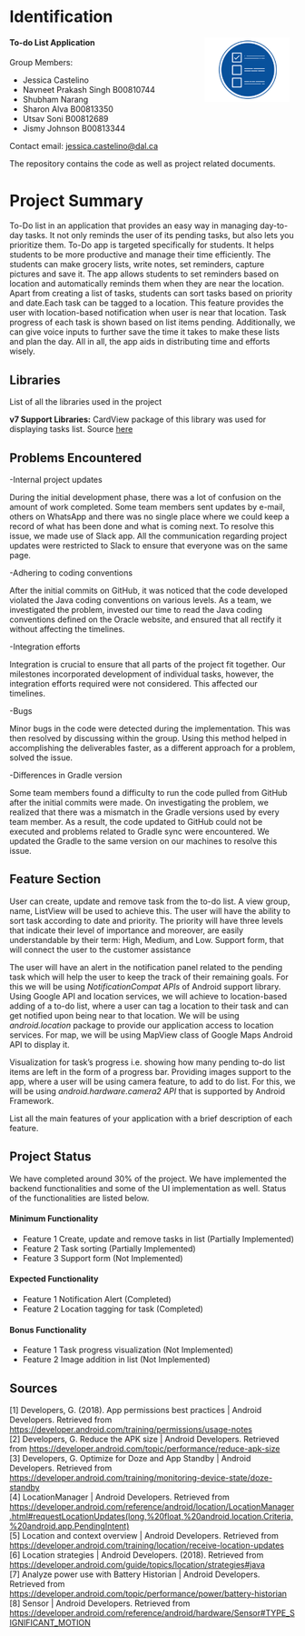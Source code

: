 # Identification
#### To-do List Application <img align="right" src="/ProjectDocumentation/LogoDesignFiles/todo.png" alt="Logo Icon"  width="150" height="113" style="float: right; margin-right: 10px;" />

Group Members: 

- Jessica Castelino 	
- Navneet Prakash Singh B00810744	
- Shubham Narang
- Sharon Alva        B00813350 	
- Utsav Soni         B00812689
- Jismy Johnson      B00813344

Contact email: jessica.castelino@dal.ca

The repository contains the code as well as project related documents.  


# Project Summary
To-Do list in an application that provides an easy way in managing day-to-day tasks. It not only reminds the user of its pending tasks, but also lets you prioritize them. To-Do app is targeted specifically for students. It helps students to be more productive and manage their time efficiently. The students can make grocery lists, write notes, set reminders, capture pictures and save it. The app allows students to set reminders based on location and automatically reminds them when they are near the location. Apart from creating a list of tasks, students can sort tasks based on priority and date.Each task can be tagged to a location. This feature provides the user with location-based notification when user is near that location. Task progress of each task is shown based on list items pending. Additionally, we can give voice inputs to further save the time it takes to make these lists and plan the day. All in all, the app aids in distributing time and efforts wisely.


## Libraries
List of all the libraries used in the project

**v7 Support Libraries:** CardView package of this library was used for displaying tasks list. Source [here](https://developer.android.com/topic/libraries/support-library/packages)


## Problems Encountered

-Internal project updates 

During the initial development phase, there was a lot of confusion on the amount of work completed. Some team members sent updates by e-mail, others on WhatsApp and there was no single place where we could keep a record of what has been done and what is coming next. To resolve this issue, we made use of Slack app. All the communication regarding project updates were restricted to Slack to ensure that everyone was on the same page. 

-Adhering to coding conventions 

After the initial commits on GitHub, it was noticed that the code developed violated the Java coding conventions on various levels. As a team, we investigated the problem, invested our time to read the Java coding conventions defined on the Oracle website, and ensured that all rectify it without affecting the timelines.  

-Integration efforts 

Integration is crucial to ensure that all parts of the project fit together. Our milestones incorporated development of individual tasks, however, the integration efforts required were not considered. This affected our timelines.  

-Bugs 

Minor bugs in the code were detected during the implementation. This was then resolved by discussing within the group. Using this method helped in accomplishing the deliverables faster, as a different approach for a problem, solved the issue. 

-Differences in Gradle version 

Some team members found a difficulty to run the code pulled from GitHub after the initial commits were made. On investigating the problem, we realized that there was a mismatch in the Gradle versions used by every team member. As a result, the code updated to GitHub could not be executed and problems related to Gradle sync were encountered. We updated the Gradle to the same version on our machines to resolve this issue. 

## Feature Section

User can create, update and remove task from the to-do list. A view group, name, ListView will be used to achieve this. The user will have the ability to sort task according to date and priority. The priority will have three levels that indicate their level of importance and moreover, are easily understandable by their term: High, Medium, and Low. Support form, that will connect the user to the customer assistance

The user will have an alert in the notification panel related to the pending task which will help the user to keep the track of their remaining goals. For this we will be using _NotificationCompat APIs_ of Android support library. Using Google API and location services, we will achieve to location-based adding of a to-do list, where a user can tag a location to their task and can get notified upon being near to that location. We will be using _android.location_ package to provide our application access to location services. For map, we will be using MapView class of Google Maps Android API to display it. 

Visualization for task’s progress i.e. showing how many pending to-do list items are left in the form of a progress bar. Providing images support to the app, where a user will be using camera feature, to add to do list. For this, we will be using _android.hardware.camera2 API_ that is supported by Android Framework.

List all the main features of your application with a brief description of each feature.

## Project Status
We have completed around 30% of the project. We have implemented the backend functionalities and some of the UI implementation as well. Status of the functionalities are listed below.

#### Minimum Functionality
- Feature 1 Create, update and remove tasks in list (Partially Implemented)
- Feature 2 Task sorting (Partially Implemented)
- Feature 3 Support form (Not Implemented)

#### Expected Functionality
- Feature 1 Notification Alert (Completed)
- Feature 2 Location tagging for task (Completed)

#### Bonus Functionality
- Feature 1 Task progress visualization (Not Implemented)
- Feature 2 Image addition in list (Not Implemented)

## Sources
[1] Developers, G. (2018). App permissions best practices | Android Developers. Retrieved from https://developer.android.com/training/permissions/usage-notes<br/>
[2] Developers, G. Reduce the APK size | Android Developers. Retrieved from https://developer.android.com/topic/performance/reduce-apk-size <br/>
[3] Developers, G. Optimize for Doze and App Standby | Android Developers. Retrieved from https://developer.android.com/training/monitoring-device-state/doze-standby <br/>
[4] LocationManager  |  Android Developers. Retrieved from https://developer.android.com/reference/android/location/LocationManager.html#requestLocationUpdates(long,%20float,%20android.location.Criteria,%20android.app.PendingIntent) <br/>
[5] Location and context overview  |  Android Developers. Retrieved from https://developer.android.com/training/location/receive-location-updates <br/>
[6] Location strategies  |  Android Developers. (2018). Retrieved from https://developer.android.com/guide/topics/location/strategies#java <br/>
[7] Analyze power use with Battery Historian  |  Android Developers. Retrieved from https://developer.android.com/topic/performance/power/battery-historian <br/>
[8] Sensor  |  Android Developers. Retrieved from https://developer.android.com/reference/android/hardware/Sensor#TYPE_SIGNIFICANT_MOTION <br/>
